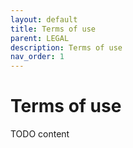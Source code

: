 ```yaml
---
layout: default
title: Terms of use
parent: LEGAL
description: Terms of use
nav_order: 1
---
```


# Terms of use

TODO content